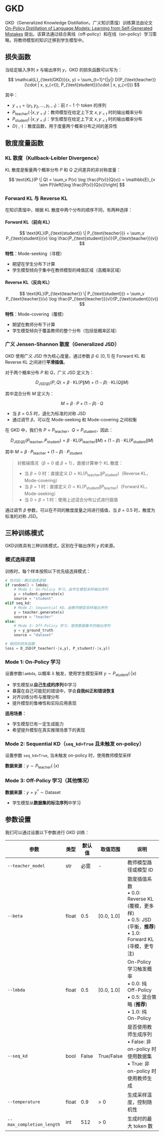 # GKD

GKD（Generalized Knowledge Distillation，广义知识蒸馏）训练算法由论文 [On-Policy Distillation of Language Models: Learning from Self-Generated Mistakes](https://arxiv.org/pdf/2306.13649) 提出。该算法通过结合离线（off-policy）和在线（on-policy）学习策略，将教师模型的知识迁移到学生模型中。

## 损失函数

当给定输入序列 $x$ 与输出序列 $y$，GKD 的损失函数可以写为：

$$
\mathcal{L}_{\text{GKD}}(x, y) = \sum_{t=1}^{|y|} D(P_{\text{teacher}}(\cdot | x, y_{<t}), P_{\text{student}}(\cdot | x, y_{<t}))
$$

其中：
- $y_{<t} = (y_1, y_2, \ldots, y_{t-1})$：前 $t-1$ 个 token 的序列
- $P_{\text{teacher}}(\cdot | x, y_{<t})$：教师模型在给定上下文 $x, y_{<t}$ 时的输出概率分布
- $P_{\text{student}}(\cdot | x, y_{<t})$：学生模型在给定上下文 $x, y_{<t}$ 时的输出概率分布
- $D(\cdot, \cdot)$：散度函数，用于度量两个概率分布之间的差异性

## 散度度量函数

### KL 散度（Kullback-Leibler Divergence）

KL 散度是衡量两个概率分布 $P$ 和 $Q$ 之间差异的非对称度量：

$$
\text{KL}(P \| Q) = \sum_v P(v) \log \frac{P(v)}{Q(v)} = \mathbb{E}_{v \sim P}\left[\log \frac{P(v)}{Q(v)}\right]
$$

### Forward KL 与 Reverse KL

在知识蒸馏中，根据 KL 散度中两个分布的顺序不同，有两种选择：

#### Forward KL（前向 KL）

$$
\text{KL}(P_{\text{student}} \| P_{\text{teacher}}) = \sum_v P_{\text{student}}(v) \log \frac{P_{\text{student}}(v)}{P_{\text{teacher}}(v)}
$$

**特性**：Mode-seeking（寻模）
- 期望在学生分布下计算
- 学生模型倾向于集中在教师模型的峰值区域（高概率区域）

#### Reverse KL（反向 KL）

$$
\text{KL}(P_{\text{teacher}} \| P_{\text{student}}) = \sum_v P_{\text{teacher}}(v) \log \frac{P_{\text{teacher}}(v)}{P_{\text{student}}(v)}
$$

**特性**：Mode-covering（覆模）
- 期望在教师分布下计算
- 学生模型倾向于覆盖教师的整个分布（包括低概率区域）

### 广义 Jensen-Shannon 散度（Generalized JSD）

GKD 使用广义 JSD 作为核心度量，通过参数 $\beta \in [0, 1]$ 在 Forward KL 和 Reverse KL 之间进行**平滑插值**。

对于两个概率分布 $P$ 和 $Q$，广义 JSD 定义为：

$$
D_{\text{JSD}(\beta)}(P, Q) = \beta \cdot \text{KL}(P \| M) + (1-\beta) \cdot \text{KL}(Q \| M)
$$

其中混合分布 $M$ 定义为：

$$
M = \beta \cdot P + (1-\beta) \cdot Q
$$

- 当 $\beta = 0.5$ 时，退化为标准的对称 JSD
- 通过调节 $\beta$，可以在 Mode-seeking 和 Mode-covering 之间权衡

在 GKD 中，我们令 $P = P_{\text{teacher}}$，$Q = P_{\text{student}}$，因此：

$$
D_{\text{JSD}(\beta)}(P_{\text{teacher}}, P_{\text{student}}) = \beta \cdot \text{KL}(P_{\text{teacher}} \| M) + (1-\beta) \cdot \text{KL}(P_{\text{student}} \| M)
$$

其中 $M = \beta \cdot P_{\text{teacher}} + (1-\beta) \cdot P_{\text{student}}$

> 对极端情况（$\beta = 0$ 或 $\beta = 1$），直接计算单个 KL 散度：
> - 当 $\beta = 0$ 时：直接定义 $D = \text{KL}(P_{\text{teacher}} \| P_{\text{student}})$（Reverse KL，Mode-covering）
> - 当 $\beta = 1$ 时：直接定义 $D = \text{KL}(P_{\text{student}} \| P_{\text{teacher}})$（Forward KL，Mode-seeking）
> - 当 $0 < \beta < 1$ 时：使用上述混合分布公式进行插值

通过调节 $\beta$ 参数，可以在不同的散度度量之间进行插值，当 $\beta = 0.5$ 时，散度为标准的对称 JSD。

## 三种训练模式

GKD训练具有三种训练模式，区别在于输出序列 $y$ 的来源。

### 模式选择逻辑

训练时，每个样本按照以下优先级选择模式：

```python
# 伪代码：模式选择逻辑
if random() < lmbda:
    # Mode 1: On-Policy 学习，由学生模型采样输出序列
    y = student.generate(x)
    source = "student"
elif seq_kd:
    # Mode 2: Sequential KD，由教师模型采样输出序列
    y = teacher.generate(x)
    source = "teacher"
else:
    # Mode 3: Off-Policy 学习，使用数据集中的输出序列
    y = y_ground_truth
    source = "dataset"

# 相同的损失函数
loss = D_JSD(P_teacher(·|x,y), P_student(·|x,y))
```

### Mode 1: On-Policy 学习
设置参数`lambda`, 以概率 $\lambda$ 触发，使用学生模型采样 $y \sim P_{\text{student}}(\cdot | x)$

- 学生模型从**自己生成的序列**中学习
- 暴露在自己可能犯的错误中，学会**自我纠正和错误恢复**
- 对齐训练分布与推理分布
- 提升模型的鲁棒性和实际应用表现

**适用场景**：
- 学生模型已有一定生成能力
- 希望提升模型在真实推理场景下的表现

### Mode 2: Sequential KD（`seq_kd=True` 且未触发 on-policy）
设置参数 `seq_kd=True`, 当未触发 on-policy 时，使用教师模型采样

**数据来源**：$y \sim P_{\text{teacher}}(\cdot | x)$

### Mode 3: Off-Policy 学习（其他情况）

**数据来源**：$y = y^* \sim \text{Dataset}$

- 学生模型从**数据集的标注序列**中学习


## 参数设置

我们可以通过设置以下参数进行 GKD 训练：

| 参数 | 类型 | 默认值 | 取值范围 | 说明 |
|------|------|--------|---------|------|
| `--teacher_model` | str | 必需 | - | 教师模型路径或模型 ID |
| `--beta` | float | 0.5 | [0.0, 1.0] | 散度插值系数<br>• 0.0: Reverse KL (覆模，更多样)<br>• 0.5: JSD (平衡，**推荐**)<br>• 1.0: Forward KL (寻模，更专注) |
| `--lmbda` | float | 0.5 | [0.0, 1.0] | On-Policy 学习触发概率<br>• 0.0: 纯 Off-Policy<br>• 0.5: 混合策略 (**推荐**)<br>• 1.0: 纯 On-Policy |
| `--seq_kd` | bool | False | True/False | 是否使用教师生成序列<br>• False: 非 on-policy 时使用数据集<br>• True: 非 on-policy 时使用教师生成 |
| `--temperature` | float | 0.9 | > 0 | 生成采样温度，控制随机性 |
| `--max_completion_length` | int | 512 | > 0 | 生成时的最大 token 数 |
